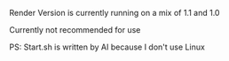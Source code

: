 Render Version is currently running on a mix of 1.1 and 1.0

Currently not recommended for use


PS: Start.sh is written by AI because I don't use Linux

